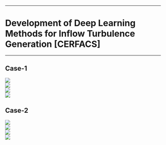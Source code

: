 
* * *

Development of Deep Learning Methods for Inflow Turbulence Generation \[CERFACS\]
=================================================================================

* * *

  

Case-1
------

  
![](./Case1/GIF_ch0_compare.gif)  
![](./Case1/GIF_ch1_compare.gif)  
![](./Case1/GIF_ch2_compare.gif)  
![](./Case1/GIF_ch3_compare.gif)  
  

Case-2
------

  
![](./Case2/GIF_ch0_compare.gif)  
![](./Case2/GIF_ch1_compare.gif)  
![](./Case2/GIF_ch2_compare.gif)  
![](./Case2/GIF_ch3_compare.gif)
